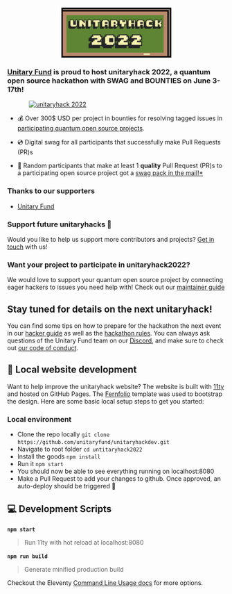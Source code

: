 <figure>
<img style="max-width: 60%;
        height: auto; margin: auto;
  display: block;" src="./static/img/board-logo.png" alt="unitaryhack 2022" />
<figcaption style="max-width: 60%;
        height: auto; margin: auto;
  display: block;font-size:.8em">
</figcaption>
</figure>

### [Unitary Fund](https://unitary.fund) is proud to host unitaryhack 2022, a quantum open source hackathon with SWAG and BOUNTIES on **June 3-17th**!

<a href="https://unitaryhack.dev/signup"><img style="max-width: 80%;
        height: auto; margin: auto;
  display: block;" src="https://img.shields.io/badge/signup-PRESS%20PLAY-FFFF00?style=flat-square" alt="unitaryhack 2022" /></a>

- 💰 Over 300$ USD per project in bounties for resolving tagged issues in [participating quantum open source projects](https://unitaryhack.dev/projects/).

- 💿 Digital swag for all participants that successfully make Pull Requests (PR)s

- 🎁 Random participants that make at least 1 **quality** Pull Request (PR)s to a participating open source project got a [swag pack in the mail!*](https://unitaryhack.dev/rules)

<!-- <button style="max-width: 60%;height: auto; margin: auto;display: block;background-color:#ffff00;border-width:0em;font:'Lucida Console', monospace, !default;font-size:2em;" type="button" onclick="location='https://unitaryhack.dev/signup'"><b>PRESS START</b>
<p>and get hacking!</p></button> -->



### Thanks to our supporters

- [Unitary Fund](https://unitary.fund/)


### Support future unitaryhacks 🙏
Would you like to help us support more contributors and projects? [Get in touch](mailto:info@unitary.fund?subject=[UnitaryHack]%20Supporting%20You) with us!

### Want your project to participate in unitaryhack2022?

We would love to support your quantum open source project by connecting eager hackers to issues you need help with!
Check out our [maintainer guide](https://unitaryhack.dev/project-guide/)
## Stay tuned for details on the next unitaryhack!

You can find some tips on how to prepare for the hackathon the next event in our [hacker guide](https://unitaryhack.dev/hackers) as well as the [hackathon rules](https://unitaryhack.dev/rules). You can always ask questions of the Unitary Fund team on our [Discord](http://discord.unitary.fund), and make sure to check out [our code of conduct](CODE_OF_CONDUCT.md).


## 🚀 Local website development

Want to help improve the unitaryhack website?
The website is built with [11ty](https://www.11ty.dev/) and hosted on GitHub Pages.
The [Fernfolio](https://fernfolio.netlify.app/) template was used to bootstrap the design.
Here are some basic local setup steps to get you started:
### Local environment
- Clone the repo locally `git clone https://github.com/unitaryfund/unitaryhackdev.git`
- Navigate to root folder `cd untitaryhack2022`
- Install the goods `npm install`
- Run it `npm start`
- You should now be able to see everything running on localhost:8080
- Make a Pull Request to add your changes to github. Once approved, an auto-deploy should be triggered 🎉

## 💻 Development Scripts

**`npm start`**

> Run 11ty with hot reload at localhost:8080

**`npm run build`**

> Generate minified production build

Checkout the Eleventy [Command Line Usage docs](https://www.11ty.dev/docs/usage/) for more options.
